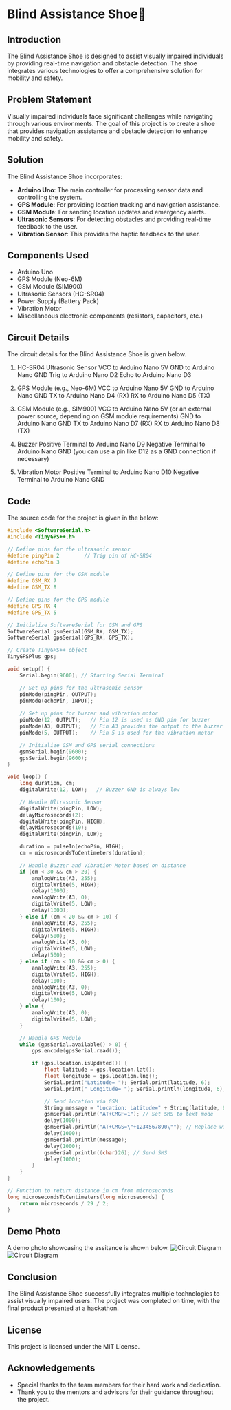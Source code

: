 #  Blind Assistance Shoe👟

## Introduction
The Blind Assistance Shoe is designed to assist visually impaired individuals by providing real-time navigation and obstacle detection.
The shoe integrates various technologies to offer a comprehensive solution for mobility and safety.

## Problem Statement
Visually impaired individuals face significant challenges while navigating through various environments.
The goal of this project is to create a shoe that provides navigation assistance and obstacle detection to enhance mobility and safety.

## Solution
The Blind Assistance Shoe incorporates:
- **Arduino Uno**: The main controller for processing sensor data and controlling the system.
- **GPS Module**: For providing location tracking and navigation assistance.
- **GSM Module**: For sending location updates and emergency alerts.
- **Ultrasonic Sensors**: For detecting obstacles and providing real-time feedback to the user.
- **Vibration Sensor**: This provides the haptic feedback to the user.

## Components Used
- Arduino Uno
- GPS Module (Neo-6M)
- GSM Module (SIM900)
- Ultrasonic Sensors (HC-SR04)
- Power Supply (Battery Pack)
- Vibration Motor
- Miscellaneous electronic components (resistors, capacitors, etc.)

## Circuit Details
The circuit details for the Blind Assistance Shoe is given below. 

1. HC-SR04 Ultrasonic Sensor
VCC to Arduino Nano 5V
GND to Arduino Nano GND
Trig to Arduino Nano D2
Echo to Arduino Nano D3

2. GPS Module (e.g., Neo-6M)
VCC to Arduino Nano 5V
GND to Arduino Nano GND
TX to Arduino Nano D4 (RX)
RX to Arduino Nano D5 (TX)

3. GSM Module (e.g., SIM900)
VCC to Arduino Nano 5V (or an external power source, depending on GSM module requirements)
GND to Arduino Nano GND
TX to Arduino Nano D7 (RX)
RX to Arduino Nano D8 (TX)

4. Buzzer
Positive Terminal to Arduino Nano D9
Negative Terminal to Arduino Nano GND (you can use a pin like D12 as a GND connection if necessary)

5. Vibration Motor
Positive Terminal to Arduino Nano D10
Negative Terminal to Arduino Nano GND


## Code
The source code for the project is given in the below:

```cpp
#include <SoftwareSerial.h>
#include <TinyGPS++.h>

// Define pins for the ultrasonic sensor
#define pingPin 2        // Trig pin of HC-SR04
#define echoPin 3

// Define pins for the GSM module
#define GSM_RX 7
#define GSM_TX 8

// Define pins for the GPS module
#define GPS_RX 4
#define GPS_TX 5

// Initialize SoftwareSerial for GSM and GPS
SoftwareSerial gsmSerial(GSM_RX, GSM_TX);
SoftwareSerial gpsSerial(GPS_RX, GPS_TX);

// Create TinyGPS++ object
TinyGPSPlus gps;

void setup() {
    Serial.begin(9600); // Starting Serial Terminal

    // Set up pins for the ultrasonic sensor
    pinMode(pingPin, OUTPUT); 
    pinMode(echoPin, INPUT);
    
    // Set up pins for buzzer and vibration motor
    pinMode(12, OUTPUT);   // Pin 12 is used as GND pin for buzzer
    pinMode(A3, OUTPUT);   // Pin A3 provides the output to the buzzer
    pinMode(5, OUTPUT);    // Pin 5 is used for the vibration motor

    // Initialize GSM and GPS serial connections
    gsmSerial.begin(9600);
    gpsSerial.begin(9600);
}

void loop() {
    long duration, cm;
    digitalWrite(12, LOW);   // Buzzer GND is always low

    // Handle Ultrasonic Sensor
    digitalWrite(pingPin, LOW);
    delayMicroseconds(2);    
    digitalWrite(pingPin, HIGH);
    delayMicroseconds(10);
    digitalWrite(pingPin, LOW);

    duration = pulseIn(echoPin, HIGH);
    cm = microsecondsToCentimeters(duration);

    // Handle Buzzer and Vibration Motor based on distance
    if (cm < 30 && cm > 20) {
        analogWrite(A3, 255); 
        digitalWrite(5, HIGH);
        delay(1000); 
        analogWrite(A3, 0); 
        digitalWrite(5, LOW); 
        delay(1000); 
    } else if (cm < 20 && cm > 10) {
        analogWrite(A3, 255); 
        digitalWrite(5, HIGH);
        delay(500); 
        analogWrite(A3, 0); 
        digitalWrite(5, LOW); 
        delay(500); 
    } else if (cm < 10 && cm > 0) {
        analogWrite(A3, 255); 
        digitalWrite(5, HIGH);
        delay(100); 
        analogWrite(A3, 0);
        digitalWrite(5, LOW); 
        delay(100); 
    } else {
        analogWrite(A3, 0); 
        digitalWrite(5, LOW); 
    }

    // Handle GPS Module
    while (gpsSerial.available() > 0) {
        gps.encode(gpsSerial.read());

        if (gps.location.isUpdated()) {
            float latitude = gps.location.lat();
            float longitude = gps.location.lng();
            Serial.print("Latitude= "); Serial.print(latitude, 6);
            Serial.print(" Longitude= "); Serial.println(longitude, 6);

            // Send location via GSM
            String message = "Location: Latitude=" + String(latitude, 6) + " Longitude=" + String(longitude, 6);
            gsmSerial.println("AT+CMGF=1"); // Set SMS to text mode
            delay(1000);
            gsmSerial.println("AT+CMGS=\"+1234567890\""); // Replace with your phone number
            delay(1000);
            gsmSerial.println(message);
            delay(1000);
            gsmSerial.println((char)26); // Send SMS
            delay(1000);
        }
    }
}

// Function to return distance in cm from microseconds
long microsecondsToCentimeters(long microseconds) {
    return microseconds / 29 / 2;
}
```


## Demo Photo
A demo photo showcasing the assitance is shown below.
![Circuit Diagram](Blind-shoe.jpg)
![Circuit Diagram](blind-shoe1.jpg)

## Conclusion
The Blind Assistance Shoe successfully integrates multiple technologies to assist visually impaired users. 
The project was completed on time, with the final product presented at a hackathon.

## License
This project is licensed under the MIT License. 

## Acknowledgements
- Special thanks to the team members for their hard work and dedication.
- Thank you to the mentors and advisors for their guidance throughout the project.
